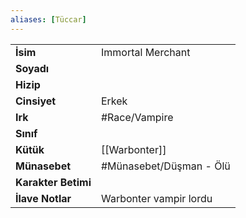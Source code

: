 ```yaml
---
aliases: [Tüccar]
---
```

|  |  |
|---|---|
| **İsim** | Immortal Merchant|
| **Soyadı** | |
| **Hizip** | |
| **Cinsiyet** | Erkek|
| **Irk** | #Race/Vampire|
| **Sınıf** | |
| **Kütük** | [[Warbonter]]|
| **Münasebet** | #Münasebet/Düşman - Ölü|
| **Karakter Betimi** | |
| **İlave Notlar** | Warbonter vampir lordu|
